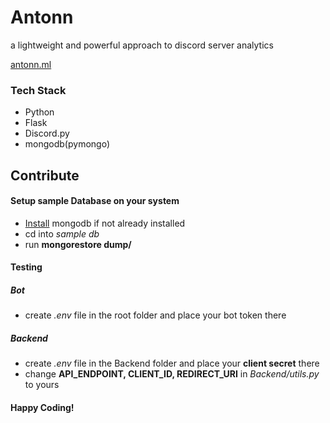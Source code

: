# Antonn
a lightweight and powerful approach to discord server analytics

[antonn.ml](https://antonn.ml)

### Tech Stack
 - Python
 - Flask
 - Discord.py
 - mongodb(pymongo)
 
## Contribute
 #### Setup sample Database on your system
 - [Install](https://docs.mongodb.com/manual/installation/) mongodb if not already installed
 - cd into *sample db*
 - run **mongorestore dump/**
 
 #### Testing
 ##### Bot
  - create *.env* file in the root folder and place your bot token there
 ##### Backend
  - create *.env* file in the Backend folder and place your **client secret** there
  - change **API_ENDPOINT, CLIENT_ID, REDIRECT_URI** in *Backend/utils.py* to yours

#### Happy Coding!

